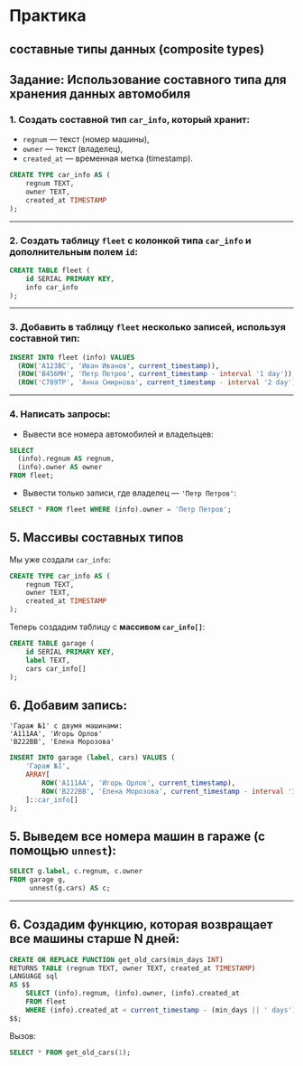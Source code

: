 # Практика

## составные типы данных (composite types)


## Задание: Использование составного типа для хранения данных автомобиля

### 1. Создать составной тип `car_info`, который хранит:

* `regnum` — текст (номер машины),
* `owner` — текст (владелец),
* `created_at` — временная метка (timestamp).

```sql
CREATE TYPE car_info AS (
    regnum TEXT,
    owner TEXT,
    created_at TIMESTAMP
);
```

---

### 2. Создать таблицу `fleet` с колонкой типа `car_info` и дополнительным полем `id`:

```sql
CREATE TABLE fleet (
    id SERIAL PRIMARY KEY,
    info car_info
);
```

---

### 3. Добавить в таблицу `fleet` несколько записей, используя составной тип:

```sql
INSERT INTO fleet (info) VALUES
  (ROW('А123ВС', 'Иван Иванов', current_timestamp)),
  (ROW('В456МН', 'Петр Петров', current_timestamp - interval '1 day')),
  (ROW('С789ТР', 'Анна Смирнова', current_timestamp - interval '2 day'));
```

---

### 4. Написать запросы:

* Вывести все номера автомобилей и владельцев:

```sql
SELECT
  (info).regnum AS regnum,
  (info).owner AS owner
FROM fleet;
```

* Вывести только записи, где владелец — `'Петр Петров'`:

```sql
SELECT * FROM fleet WHERE (info).owner = 'Петр Петров';
```


## 5. Массивы составных типов

Мы уже создали `car_info`:

```sql
CREATE TYPE car_info AS (
    regnum TEXT,
    owner TEXT,
    created_at TIMESTAMP
);
```

Теперь создадим таблицу с **массивом `car_info[]`**:

```sql
CREATE TABLE garage (
    id SERIAL PRIMARY KEY,
    label TEXT,
    cars car_info[]
);
```

## 6. Добавим запись:

```
'Гараж №1' с двумя машинами:
'А111АА', 'Игорь Орлов'
'В222ВВ', 'Елена Морозова'
```


```sql
INSERT INTO garage (label, cars) VALUES (
    'Гараж №1',
    ARRAY[
        ROW('А111АА', 'Игорь Орлов', current_timestamp),
        ROW('В222ВВ', 'Елена Морозова', current_timestamp - interval '1 day')
    ]::car_info[]
);
```

## 5. Выведем все номера машин в гараже (с помощью `unnest`):

```sql
SELECT g.label, c.regnum, c.owner
FROM garage g,
     unnest(g.cars) AS c;
```

---


## 6. Создадим **функцию, которая возвращает все машины старше N дней**:

```sql
CREATE OR REPLACE FUNCTION get_old_cars(min_days INT)
RETURNS TABLE (regnum TEXT, owner TEXT, created_at TIMESTAMP)
LANGUAGE sql
AS $$
    SELECT (info).regnum, (info).owner, (info).created_at
    FROM fleet
    WHERE (info).created_at < current_timestamp - (min_days || ' days')::interval;
$$;
```

Вызов:

```sql
SELECT * FROM get_old_cars(1);
```

